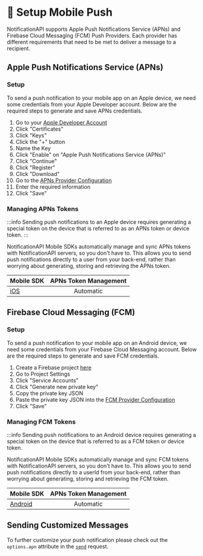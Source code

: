 # 📱 Setup Mobile Push

NotificationAPI supports Apple Push Notifications Service (APNs) and Firebase Cloud Messaging (FCM) Push Providers. Each provider has different requirements that need to be met to deliver a message to a recipient.

## Apple Push Notifications Service (APNs)

### Setup

To send a push notification to your mobile app on an Apple device, we need some credentials from your Apple Developer account. Below are the required steps to generate and save APNs credentials.

1. Go to your [Apple Developer Account](https://developer.apple.com/account)
2. Click "Certificates"
3. Click "Keys"
4. Click the "+" button
5. Name the Key
6. Click "Enable" on "Apple Push Notifications Service (APNs)"
7. Click "Continue"
8. Click "Register"
9. Click "Download"
10. Go to the [APNs Provider Configuration](https://app.notificationapi.com/settings/push)
11. Enter the required information
12. Click "Save"

### Managing APNs Tokens

:::info Sending push notifications to an Apple device requires generating a special token on the device that is referred to as an APNs token or device token.
:::

NotificationAPI Mobile SDKs automatically manage and sync APNs tokens with NotificationAPI servers, so you don't have to. This allows you to send push notifications directly to a user from your back-end, rather than worrying about generating, storing and retrieving the APNs token.

| Mobile SDK                  | APNs Token Management |
| :-------------------------- | :-------------------: |
| [iOS](../reference/ios-sdk) |       Automatic       |

## Firebase Cloud Messaging (FCM)

### Setup

To send a push notification to your mobile app on an Android device, we need some credentials from your Firebase Cloud Messaging account. Below are the required steps to generate and save FCM credentials.

1. Create a Firebase project [here](https://firebase.google.com/)
2. Go to Project Settings
3. Click "Service Accounts"
4. Click "Generate new private key"
5. Copy the private key JSON
6. Paste the private key JSON into the [FCM Provider Configuration](https://app.notificationapi.com/settings/push)
7. Click "Save"

### Managing FCM Tokens

:::info Sending push notifications to an Android device requires generating a special token on the device that is referred to as a FCM token or device token.

NotificationAPI Mobile SDKs automatically manage and sync FCM tokens with NotificationAPI servers, so you don't have to. This allows you to send push notifications directly to a userId from your back-end, rather than worrying about generating, storing and retrieving the FCM token.

| Mobile SDK                          | APNs Token Management |
| :---------------------------------- | :-------------------: |
| [Android](../reference/android-sdk) |       Automatic       |

## Sending Customized Messages

To further customize your push notification please check out the `options.apn` attribute in the [`send`](../reference/server.md#send) request.
